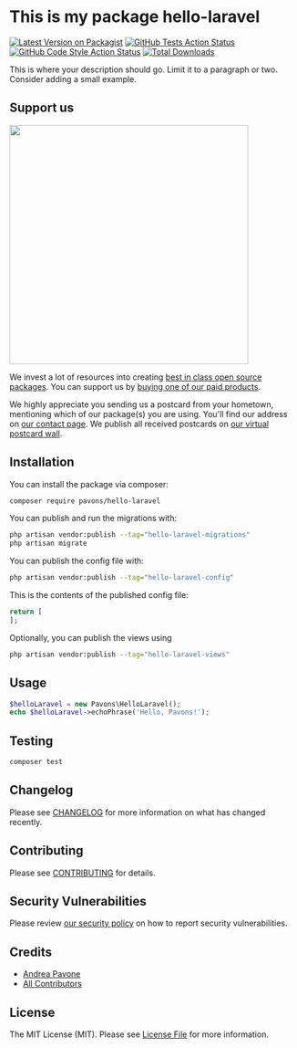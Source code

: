 # This is my package hello-laravel

[![Latest Version on Packagist](https://img.shields.io/packagist/v/pavons/hello-laravel.svg?style=flat-square)](https://packagist.org/packages/pavons/hello-laravel)
[![GitHub Tests Action Status](https://img.shields.io/github/actions/workflow/status/pavons/hello-laravel/run-tests.yml?branch=main&label=tests&style=flat-square)](https://github.com/pavons/hello-laravel/actions?query=workflow%3Arun-tests+branch%3Amain)
[![GitHub Code Style Action Status](https://img.shields.io/github/actions/workflow/status/pavons/hello-laravel/fix-php-code-style-issues.yml?branch=main&label=code%20style&style=flat-square)](https://github.com/pavons/hello-laravel/actions?query=workflow%3A"Fix+PHP+code+style+issues"+branch%3Amain)
[![Total Downloads](https://img.shields.io/packagist/dt/pavons/hello-laravel.svg?style=flat-square)](https://packagist.org/packages/pavons/hello-laravel)

This is where your description should go. Limit it to a paragraph or two. Consider adding a small example.

## Support us

[<img src="https://github-ads.s3.eu-central-1.amazonaws.com/hello-laravel.jpg?t=1" width="419px" />](https://spatie.be/github-ad-click/hello-laravel)

We invest a lot of resources into creating [best in class open source packages](https://spatie.be/open-source). You can support us by [buying one of our paid products](https://spatie.be/open-source/support-us).

We highly appreciate you sending us a postcard from your hometown, mentioning which of our package(s) you are using. You'll find our address on [our contact page](https://spatie.be/about-us). We publish all received postcards on [our virtual postcard wall](https://spatie.be/open-source/postcards).

## Installation

You can install the package via composer:

```bash
composer require pavons/hello-laravel
```

You can publish and run the migrations with:

```bash
php artisan vendor:publish --tag="hello-laravel-migrations"
php artisan migrate
```

You can publish the config file with:

```bash
php artisan vendor:publish --tag="hello-laravel-config"
```

This is the contents of the published config file:

```php
return [
];
```

Optionally, you can publish the views using

```bash
php artisan vendor:publish --tag="hello-laravel-views"
```

## Usage

```php
$helloLaravel = new Pavons\HelloLaravel();
echo $helloLaravel->echoPhrase('Hello, Pavons!');
```

## Testing

```bash
composer test
```

## Changelog

Please see [CHANGELOG](CHANGELOG.md) for more information on what has changed recently.

## Contributing

Please see [CONTRIBUTING](CONTRIBUTING.md) for details.

## Security Vulnerabilities

Please review [our security policy](../../security/policy) on how to report security vulnerabilities.

## Credits

- [Andrea Pavone](https://github.com/pavons)
- [All Contributors](../../contributors)

## License

The MIT License (MIT). Please see [License File](LICENSE.md) for more information.
